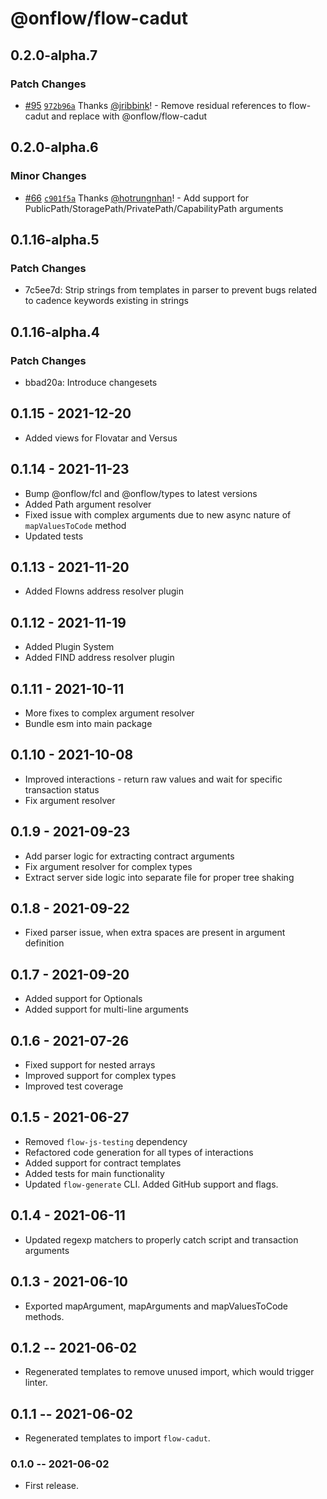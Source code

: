# @onflow/flow-cadut

## 0.2.0-alpha.7

### Patch Changes

- [#95](https://github.com/onflow/flow-cadut/pull/95) [`972b96a`](https://github.com/onflow/flow-cadut/commit/972b96a8b51691215585f011c79d05fd1feff11c) Thanks [@jribbink](https://github.com/jribbink)! - Remove residual references to flow-cadut and replace with @onflow/flow-cadut

## 0.2.0-alpha.6

### Minor Changes

- [#66](https://github.com/onflow/flow-cadut/pull/66) [`c901f5a`](https://github.com/onflow/flow-cadut/commit/c901f5a970ab09f501c717317a8ec933df0d93fe) Thanks [@hotrungnhan](https://github.com/hotrungnhan)! - Add support for PublicPath/StoragePath/PrivatePath/CapabilityPath arguments

## 0.1.16-alpha.5

### Patch Changes

- 7c5ee7d: Strip strings from templates in parser to prevent bugs related to cadence keywords existing in strings

## 0.1.16-alpha.4

### Patch Changes

- bbad20a: Introduce changesets

## 0.1.15 - 2021-12-20

- Added views for Flovatar and Versus

## 0.1.14 - 2021-11-23

- Bump @onflow/fcl and @onflow/types to latest versions
- Added Path argument resolver
- Fixed issue with complex arguments due to new async nature of `mapValuesToCode` method
- Updated tests

## 0.1.13 - 2021-11-20

- Added Flowns address resolver plugin

## 0.1.12 - 2021-11-19

- Added Plugin System
- Added FIND address resolver plugin

## 0.1.11 - 2021-10-11

- More fixes to complex argument resolver
- Bundle esm into main package

## 0.1.10 - 2021-10-08

- Improved interactions - return raw values and wait for specific transaction status
- Fix argument resolver

## 0.1.9 - 2021-09-23

- Add parser logic for extracting contract arguments
- Fix argument resolver for complex types
- Extract server side logic into separate file for proper tree shaking

## 0.1.8 - 2021-09-22

- Fixed parser issue, when extra spaces are present in argument definition

## 0.1.7 - 2021-09-20

- Added support for Optionals
- Added support for multi-line arguments

## 0.1.6 - 2021-07-26

- Fixed support for nested arrays
- Improved support for complex types
- Improved test coverage

## 0.1.5 - 2021-06-27

- Removed `flow-js-testing` dependency
- Refactored code generation for all types of interactions
- Added support for contract templates
- Added tests for main functionality
- Updated `flow-generate` CLI. Added GitHub support and flags.

## 0.1.4 - 2021-06-11

- Updated regexp matchers to properly catch script and transaction arguments

## 0.1.3 - 2021-06-10

- Exported mapArgument, mapArguments and mapValuesToCode methods.

## 0.1.2 -- 2021-06-02

- Regenerated templates to remove unused import, which would trigger linter.

## 0.1.1 -- 2021-06-02

- Regenerated templates to import `flow-cadut`.

### 0.1.0 -- 2021-06-02

- First release.

